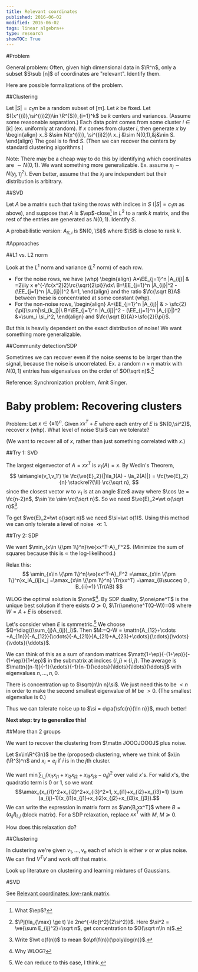 ```yaml
---
title: Relevant coordinates
published: 2016-06-02
modified: 2016-06-02
tags: linear algebra++
type: research
showTOC: True
---
```


#Problem

General problem: Often, given high dimensional data in $\R^n$, only a subset $S\sub [n]$ of coordinates are "relevant". Identify them.

Here are possible formalizations of the problem.

##Clustering

Let $|S|=c_1m$ be a random subset of $[m]$. Let $k$ be fixed. Let $((x^{(i)},\si^{(i)2})\in \R^{S})_{i=1}^k$ be $k$ centers and variances. (Assume some reasonable separation.) Each data point comes from some cluster $i\in [k]$ (ex. uniformly at random). If $x$ comes from cluster $i$, then generate $x$ by
\begin{align}
x_S &\sim N(x^{(i)}, \si^{(i)2})\\
x_j &\sim N(0,1),&j&\nin S.
\end{align}
The goal is to find $S$. (Then we can recover the centers by standard clustering algorithms.)

Note: There may be a cheap way to do this by identifying which coordinates are $\sim N(0,1)$. We want something more generalizable. Ex. assume $x_j\sim N(y_j, \tau_j^2)$. Even better, assume that the $x_j$ are independent but their distribution is arbitrary.

##SVD

Let $A$ be a matrix such that taking the rows with indices in $S$ ($|S|=c_1m$ as above), and suppose that $A$ is $\ep$-close[^f1] in $L^2$ to a rank $k$ matrix, and the rest of the entries are generated as $N(0,1)$. Identify $S$.

A probabilistic version: $A_{S,i}$ is $N(0, \Si)$ where $\Si$ is close to rank $k$.

[^f1]: What $\ep$?

#Approaches

##L1 vs. L2 norm

Look at the $L^1$ norm and variance ($L^2$ norm) of each row.

*   For the noise rows, we have (whp)
    \begin{align}
	A=\EE_{j=1}^n |A_{ij}| & =2\iiy x e^{-\fc{x^2}2}\rc{\sqrt{2\pi}}\dx\\
	B=\EE_{j=1}^n |A_{ij}|^2 - (\EE_{j=1}^n |A_{ij}|)^2 &=1,
	\end{align}
	and the ratio $\fc{\sqrt B}A$ between these is concentrated at some constant (whp).
*	For the non-noise rows,
	\begin{align}
	A=\EE_{j=1}^n |A_{ij}| & > \sfc{2}{\pi}\sum|\si_{k_j}|\\
	B=\EE_{j=1}^n |A_{ij}|^2 - (\EE_{j=1}^n |A_{ij}|)^2 &=\sum_i \si_i^2,
	\end{align}
	and $\fc{\sqrt B}{A}>\sfc{2}{\pi}$.

But this is heavily dependent on the exact distribution of noise! We want something more generalizable.

##Community detection/SDP

Sometimes we can recover even if the noise seems to be larger than the signal, because the noise is uncorrelated. Ex. a random $n\times n$ matrix with $N(0,1)$ entries has eigenvalues on the order of $O(\sqrt n)$.[^f2]
<!-- check this-->

[^f2]: $\Pj(\la_{\max} \ge t) \le 2ne^{-\fc{t^2}{2\si^2}}$. Here $\si^2 = \ve{\sum E_{ij}^2}=\sqrt n$, get concentration to $O(\sqrt n\ln n)$.

Reference: Synchronization problem, Amit Singer.

# Baby problem: Recovering clusters

Problem: Let $x\in \{\pm 1\}^n$. Given $xx^T + E$ where each entry of $E$ is $N(0,\si^2)$, recover $x$ (whp). What level of noise $\si$ can we tolerate?

(We want to recover all of $x$, rather than just something correlated with $x$.)

##Try 1: SVD

The largest eigenvector of $A=xx^T$ is $v_1(A) = x$. By Wedin's Theorem,
$$ \sin\angle(v_1,v_1') \le \fc{\ve{E}_2}{|\la_1(A) - \la_2(A)|} = \fc{\ve{E}_2}{n} \stackrel?{\ll} \rc{\sqrt n}, $$
since the closest vector $w$ to $v_1$ is at an angle $\te$ away where $\cos \te = \fc{n-2}n$, $\sin \te \sim \rc{\sqrt n}$.  So we need $\ve{E}_2=\wt o(\sqrt n)$[^f3].

[^f3]: Write $\wt o(f(n))$ to mean $o\pf{f(n)}{\poly\log(n)}$.

To get $\ve{E}_2=\wt o(\sqrt n)$ we need $\si=\wt o(1)$. Using this method we can only tolerate a level of noise $\ll 1$.

##Try 2: SDP

We want $\min_{x\in \{\pm 1\}^n}\ve{xx^T-A}_F^2$. (Minimize the sum of squares because this is $\propto$ the log-likelihood.)

Relax this:
$$
\amin_{x\in \{\pm 1\}^n}\ve{xx^T-A}_F^2
=\amax_{x\in \{\pm 1\}^n}x_iA_{ij}x_j
=\amax_{x\in \{\pm 1\}^n} \Tr(xx^T)
=\amax_{B\succeq 0 , B_{ii}=1} \Tr(AB)
$$

WLOG the optimal solution is $\one$[^f4]. By SDP duality, $\one\one^T$ is the unique best solution if there exists $Q\succeq 0$, $\Tr(\one\one^T(Q-W))=0$ where $W=A+E$ is observed.

Let's consider when $E$ is symmetric.[^f5] We choose $Q=\diag((\sum_{j}A_{ij})_i)$. Then $M:=Q-W = \mattn{A_{12}+\cdots +A_{1n}}{-A_{12}}{\cdots}{-A_{21}}{A_{21}+A_{23}+\cdots}{\cdots}{\vdots}{\vdots}{\ddots}$.

We can think of this as a sum of random matrices $\matt{1+\ep}{-(1+\ep)}{-(1+\ep)}{1+\ep}$ in the submatrix at indices $\{i,j\}\times \{i,j\}$. The average is $\mattn{(n-1)}{-1}{\cdots}{-1}{n-1}{\cdots}{\ldots}{\ldots}{\ddots}$ with eigenvalues $n,\ldots, n,0$.

There is concentration up to $\sqrt{n\ln n}\si$. We just need this to be $<n$ in order to make the second smallest eigenvalue of $M$ be $>0$. (The smallest eigenvalue is 0.)

Thus we can tolerate noise up to $\si = o\pa{\sfc{n}{\ln n}}$, much better!

[^f4]: Why WLOG?

[^f5]: We can reduce to this case, I think.

**Next step: try to generalize this!**

##More than 2 groups

We want to recover the clustering from $\mattn JOOOJOOOJ$ plus noise.

Let $x\in\R^{3n}$ be the (proposed) clustering, where we think of $x\in (\R^3)^n$ and $x_i=e_j$ if $i$ is in the $j$th cluster.

We want $\min\sum_{i,j} (x_{i1}x_{j1}+x_{i2}x_{j2}+x_{i3}x_{j3} - a_{ij})^2$ over valid $x$'s. For valid $x$'s, the quadratic term is 0 or 1, so we want
$$\amax_{x_{i1}^2+x_{i2}^2+x_{i3}^2=1, x_{i1}+x_{i2}+x_{i3}=1} \sum (a_{ij}-1)(x_{i1}x_{j1}+x_{i2}x_{j2}+x_{i3}x_{j3}).$$
We can write the expression in matrix form as $\an{B,xx^T}$ where $B=(a_{ij}I)_{i,j}$ (block matrix). For a SDP relaxation, replace $xx^T$ with $M$, $M\succeq 0$.

How does this relaxation do?

##Clustering

In clustering we're given $v_1,\ldots, v_n$ each of which is either $v$ or $w$ plus noise. We can find $V^TV$ and work off that matrix.

Look up literature on clustering and learning mixtures of Gaussians.

#SVD

See [Relevant coordinates: low-rank matrix](relevant_coordinates_svd.html).
